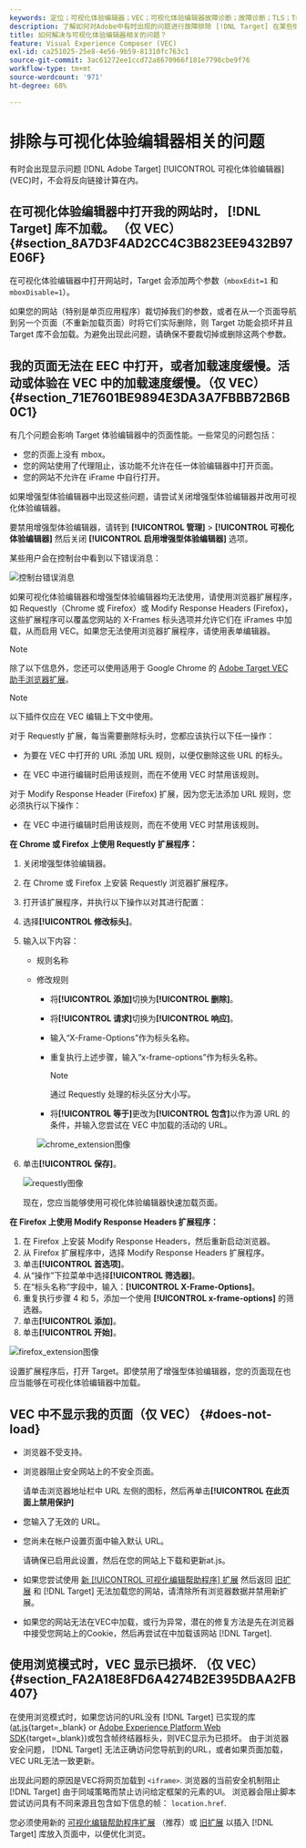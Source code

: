 ```yaml
---
keywords: 定位；可视化体验编辑器；VEC；可视化体验编辑器故障诊断；故障诊断；TLS；TLS 1.2
description: 了解如何对Adobe中有时出现的问题进行故障排除 [!DNL Target] 在某些情况下，会使用可视化体验编辑器(VEC)。
title: 如何解决与可视化体验编辑器相关的问题？
feature: Visual Experience Composer (VEC)
exl-id: ca251025-25e8-4e56-9b59-81310fc763c1
source-git-commit: 3ac61272ee1ccd72a8670966f181e7798cbe9f76
workflow-type: tm+mt
source-wordcount: '971'
ht-degree: 68%

---
```


# 排除与可视化体验编辑器相关的问题

有时会出现显示问题 [!DNL Adobe Target] [!UICONTROL 可视化体验编辑器] (VEC)时，不会将反向链接计算在内。

## 在可视化体验编辑器中打开我的网站时， [!DNL Target] 库不加载。 （仅 VEC） {#section_8A7D3F4AD2CC4C3B823EE9432B97E06F}

在可视化体验编辑器中打开网站时，Target 会添加两个参数（`mboxEdit=1` 和 `mboxDisable=1`）。

如果您的网站（特别是单页应用程序）裁切掉我们的参数，或者在从一个页面导航到另一个页面（不重新加载页面）时将它们实际删除，则 Target 功能会损坏并且 Target 库不会加载。为避免出现此问题，请确保不要裁切掉或删除这两个参数。

## 我的页面无法在 EEC 中打开，或者加载速度缓慢。活动或体验在 VEC 中的加载速度缓慢。（仅 VEC） {#section_71E7601BE9894E3DA3A7FBBB72B6B0C1}

有几个问题会影响 Target 体验编辑器中的页面性能。一些常见的问题包括：

* 您的页面上没有 mbox。
* 您的网站使用了代理阻止，该功能不允许在任一体验编辑器中打开页面。
* 您的网站不允许在 iFrame 中自行打开。

如果增强型体验编辑器中出现这些问题，请尝试关闭增强型体验编辑器并改用可视化体验编辑器。

要禁用增强型体验编辑器，请转到 **[!UICONTROL 管理]** > **[!UICONTROL 可视化体验编辑器]** 然后关闭 **[!UICONTROL 启用增强型体验编辑器]** 选项。

某些用户会在控制台中看到以下错误消息：

![控制台错误消息](/help/main/c-experiences/c-visual-experience-composer/r-troubleshoot-composer/assets/console_error_message.jpg)

如果可视化体验编辑器和增强型体验编辑器均无法使用，请使用浏览器扩展程序，如 Requestly（Chrome 或 Firefox）或 Modify Response Headers (Firefox)，这些扩展程序可以覆盖您网站的 X-Frames 标头选项并允许它们在 iFrames 中加载，从而启用 VEC。如果您无法使用浏览器扩展程序，请使用表单编辑器。

>[!NOTE]
>
>除了以下信息外，您还可以使用适用于 Google Chrome 的 [Adobe Target VEC 助手浏览器扩展](/help/main/c-experiences/c-visual-experience-composer/r-troubleshoot-composer/vec-helper-browser-extension.md)。


>[!NOTE]
>
>以下插件仅应在 VEC 编辑上下文中使用。
>
>对于 Requestly 扩展，每当需要删除标头时，您都应该执行以下任一操作：
>
>* 为要在 VEC 中打开的 URL 添加 URL 规则，以便仅删除这些 URL 的标头。
>
>* 在 VEC 中进行编辑时启用该规则，而在不使用 VEC 时禁用该规则。
>
>对于 Modify Response Header (Firefox) 扩展，因为您无法添加 URL 规则，您必须执行以下操作：
>
>* 在 VEC 中进行编辑时启用该规则，而在不使用 VEC 时禁用该规则。


**在 Chrome 或 Firefox 上使用 Requestly 扩展程序：**

1. 关闭增强型体验编辑器。
1. 在 Chrome 或 Firefox 上安装 Requestly 浏览器扩展程序。
1. 打开该扩展程序，并执行以下操作以对其进行配置：
1. 选择&#x200B;**[!UICONTROL 修改标头]**。
1. 输入以下内容：

   * 规则名称
   * 修改规则

      * 将&#x200B;**[!UICONTROL 添加]**&#x200B;切换为&#x200B;**[!UICONTROL 删除]**。
      * 将&#x200B;**[!UICONTROL 请求]**&#x200B;切换为&#x200B;**[!UICONTROL 响应]**。
      * 输入“X-Frame-Options”作为标头名称。
      * 重复执行上述步骤，输入“x-frame-options”作为标头名称。

         >[!NOTE]
         >
         >通过 Requestly 处理的标头区分大小写。

      * 将&#x200B;**[!UICONTROL 等于]**&#x200B;更改为&#x200B;**[!UICONTROL 包含]**&#x200B;以作为源 URL 的条件，并输入您尝试在 VEC 中加载的活动的 URL。

      ![chrome_extension图像](assets/chrome_extension.png)


1. 单击&#x200B;**[!UICONTROL 保存]**。

   ![requestly图像](assets/requestly.png)

   现在，您应当能够使用可视化体验编辑器快速加载页面。

**在 Firefox 上使用 Modify Response Headers 扩展程序：**

1. 在 Firefox 上安装 Modify Response Headers，然后重新启动浏览器。
1. 从 Firefox 扩展程序中，选择 Modify Response Headers 扩展程序。
1. 单击&#x200B;**[!UICONTROL 首选项]**。
1. 从“操作”下拉菜单中选择&#x200B;**[!UICONTROL 筛选器]**。
1. 在“标头名称”字段中，输入：**[!UICONTROL X-Frame-Options]**。
1. 重复执行步骤 4 和 5，添加一个使用 **[!UICONTROL x-frame-options]** 的筛选器。
1. 单击&#x200B;**[!UICONTROL 添加]**。
1. 单击&#x200B;**[!UICONTROL 开始]**。

![firefox_extension图像](assets/firefox_extension.png)

设置扩展程序后，打开 Target。即使禁用了增强型体验编辑器，您的页面现在也应当能够在可视化体验编辑器中加载。

## VEC 中不显示我的页面（仅 VEC） {#does-not-load}

* 浏览器不受支持。
* 浏览器阻止安全网站上的不安全页面。

   请单击浏览器地址栏中 URL 左侧的图标，然后再单击&#x200B;**[!UICONTROL 在此页面上禁用保护]**
* 您输入了无效的 URL。
* 您尚未在帐户设置页面中输入默认 URL。

   请确保已启用此设置，然后在您的网站上下载和更新at.js。

* 如果您尝试使用 [新 [!UICONTROL 可视化编辑帮助程序] 扩展](/help/main/c-experiences/c-visual-experience-composer/r-troubleshoot-composer/visual-editing-helper-extension.md) 然后返回 [旧扩展](/help/main/c-experiences/c-visual-experience-composer/r-troubleshoot-composer/vec-helper-browser-extension.md) 和 [!DNL Target] 无法加载您的网站，请清除所有浏览器数据并禁用新扩展。

* 如果您的网站无法在VEC中加载，或行为异常，潜在的修复方法是先在浏览器中接受您网站上的Cookie，然后再尝试在中加载该网站 [!DNL Target].

## 使用浏览模式时，VEC 显示已损坏. （仅 VEC） {#section_FA2A18E8FD6A4274B2E395DBAA2FB407}

在使用浏览模式时，如果您访问的URL没有 [!DNL Target] 已实现的库([at.js](https://developer.adobe.com/target/implement/client-side/){target=_blank} or [Adobe Experience Platform Web SDK](https://developer.adobe.com/target/implement/client-side/aep-web-sdk/){target=_blank})或包含帧终结器标头，则VEC显示为已损坏。 由于浏览器安全问题， [!DNL Target] 无法正确访问您导航到的URL，或者如果页面加载，VEC URL无法一致更新。

出现此问题的原因是VEC将网页加载到 `<iframe>`. 浏览器的当前安全机制阻止 [!DNL Target] 由于同域策略而禁止访问给定框架的元素的UI。 浏览器会阻止脚本尝试访问具有不同来源且包含如下信息的帧： `location.href`.

您必须使用新的 [可视化编辑帮助程序扩展](/help/main/c-experiences/c-visual-experience-composer/r-troubleshoot-composer/visual-editing-helper-extension.md) （推荐）或 [旧扩展](/help/main/c-experiences/c-visual-experience-composer/r-troubleshoot-composer/vec-helper-browser-extension.md) 以插入 [!DNL Target] 库放入页面中，以便优化浏览。
